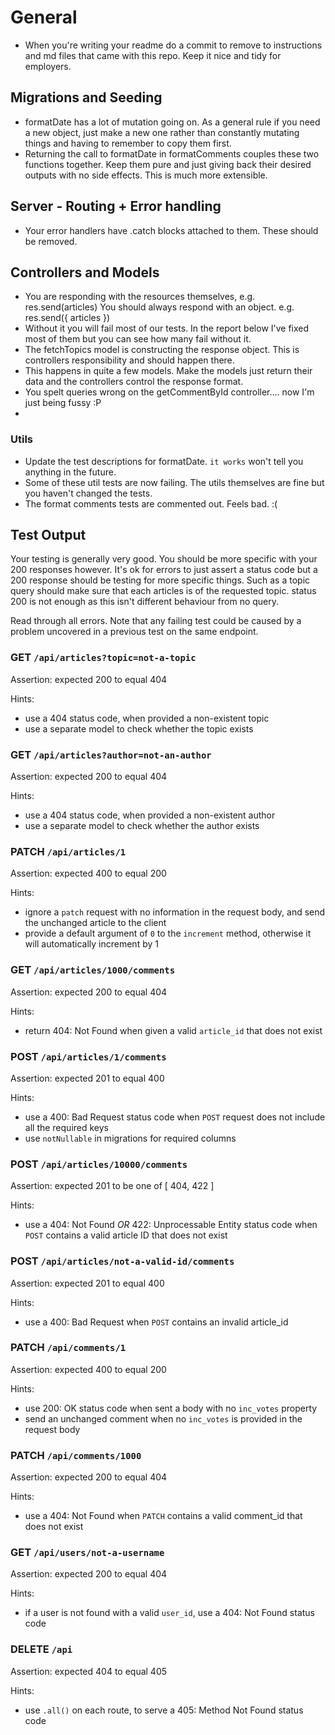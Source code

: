 # General

- When you're writing your readme do a commit to remove to instructions and md files that came with this repo. Keep it nice and tidy for employers.

## Migrations and Seeding

- formatDate has a lot of mutation going on. As a general rule if you need a new object, just make a new one rather than constantly mutating things and having to remember to copy them first.
- Returning the call to formatDate in formatComments couples these two functions together. Keep them pure and just giving back their desired outputs with no side effects. This is much more extensible.

## Server - Routing + Error handling

- Your error handlers have .catch blocks attached to them. These should be removed.

## Controllers and Models

- You are responding with the resources themselves, e.g. res.send(articles) You should always respond with an object.
  e.g. res.send({ articles })
- Without it you will fail most of our tests. In the report below I've fixed most of them but you can see how many fail without it.
- The fetchTopics model is constructing the response object. This is controllers responsibility and should happen there.
- This happens in quite a few models. Make the models just return their data and the controllers control the response format.
- You spelt queries wrong on the getCommentById controller.... now I'm just being fussy :P
-

### Utils

- Update the test descriptions for formatDate. `it works` won't tell you anything in the future.
- Some of these util tests are now failing. The utils themselves are fine but you haven't changed the tests.
- The format comments tests are commented out. Feels bad. :(

## Test Output

Your testing is generally very good. You should be more specific with your 200 responses however. It's ok for errors to just assert a status code but a 200 response should be testing for more specific things. Such as a topic query should make sure that each articles is of the requested topic. status 200 is not enough as this isn't different behaviour from no query.

Read through all errors. Note that any failing test could be caused by a problem uncovered in a previous test on the same endpoint.

### GET `/api/articles?topic=not-a-topic`

Assertion: expected 200 to equal 404

Hints:

- use a 404 status code, when provided a non-existent topic
- use a separate model to check whether the topic exists

### GET `/api/articles?author=not-an-author`

Assertion: expected 200 to equal 404

Hints:

- use a 404 status code, when provided a non-existent author
- use a separate model to check whether the author exists

### PATCH `/api/articles/1`

Assertion: expected 400 to equal 200

Hints:

- ignore a `patch` request with no information in the request body, and send the unchanged article to the client
- provide a default argument of `0` to the `increment` method, otherwise it will automatically increment by 1

### GET `/api/articles/1000/comments`

Assertion: expected 200 to equal 404

Hints:

- return 404: Not Found when given a valid `article_id` that does not exist

### POST `/api/articles/1/comments`

Assertion: expected 201 to equal 400

Hints:

- use a 400: Bad Request status code when `POST` request does not include all the required keys
- use `notNullable` in migrations for required columns

### POST `/api/articles/10000/comments`

Assertion: expected 201 to be one of [ 404, 422 ]

Hints:

- use a 404: Not Found _OR_ 422: Unprocessable Entity status code when `POST` contains a valid article ID that does not exist

### POST `/api/articles/not-a-valid-id/comments`

Assertion: expected 201 to equal 400

Hints:

- use a 400: Bad Request when `POST` contains an invalid article_id

### PATCH `/api/comments/1`

Assertion: expected 400 to equal 200

Hints:

- use 200: OK status code when sent a body with no `inc_votes` property
- send an unchanged comment when no `inc_votes` is provided in the request body

### PATCH `/api/comments/1000`

Assertion: expected 200 to equal 404

Hints:

- use a 404: Not Found when `PATCH` contains a valid comment_id that does not exist

### GET `/api/users/not-a-username`

Assertion: expected 200 to equal 404

Hints:

- if a user is not found with a valid `user_id`, use a 404: Not Found status code

### DELETE `/api`

Assertion: expected 404 to equal 405

Hints:

- use `.all()` on each route, to serve a 405: Method Not Found status code
